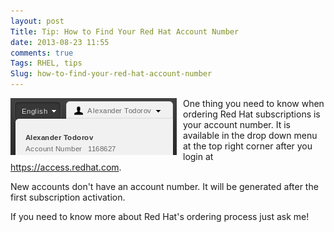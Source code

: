 ```yaml
---
layout: post
Title: Tip: How to Find Your Red Hat Account Number
date: 2013-08-23 11:55
comments: true
Tags: RHEL, tips
Slug: how-to-find-your-red-hat-account-number
---
```


<img src="/images/redhat_account_number.png" style="float:left;display:inline-block;margin-right:10px;" />

One thing you need to know when ordering Red Hat subscriptions is your
account number. It is available in the drop down menu at the top right
corner after you login at <https://access.redhat.com>.

New accounts don't have an account number. It will be generated after
the first subscription activation.

If you need to know more about Red Hat's ordering process just ask me!
